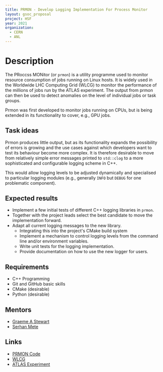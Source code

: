 ```yaml
---
title: PRMON - Develop Logging Implementation For Process Monitor
layout: gsoc_proposal
project: HSF
year: 2021
organization:
  - CERN
  - ANL
---
```


# Description

The PRoccss MONitor (or `prmon`) is a utility programme used to monitor resource consumption of jobs
running on Linux hosts. It is widely used in the Worldwide LHC Computing Grid (WLCG) to monitor
the performance of the millions of jobs run by the ATLAS experiment. The output from prmon can
then be used to detect anomalies on the level of individual jobs or task groups.

Prmon was first developed to monitor jobs running on CPUs, but is being extended in its
functionality to cover, e.g., GPU jobs.

## Task ideas

Prmon produces little output, but as its functionality expands the possibility of errors
is growing and the use cases against which developers want to test its behaviour
become more complex. It is therefore desirable to move from relatively simple
error messages printed to `std::clog` to a more sophisticated and configurable logging
scheme in C++.

This would allow logging levels to be adjusted dynamically and specialised to particular
logging modules (e.g., generally `INFO` but `DEBUG` for one problematic component).

## Expected results

* Implement a few initial tests of different C++ logging libraries in `prmon`.
* Together with the project leads select the best candidate to move the implementation forward.
* Adapt all current logging messages to the new library.
  * Integrating this into the project's CMake build system
  * Implement a mechanism to control logging levels from the command line and/or environment variables.
  * Write unit tests for the logging implementation.
  * Provide documentation on how to use the new logger for users.

## Requirements

 * C++ Programming
 * Git and GitHub basic skills
 * CMake (desirable)
 * Python (desirable)

## Mentors

 * [Graeme A Stewart](mailto:graeme.andrew.stewart@cern.ch)
 * [Serhan Mete](mailto:alaettin.serhan.mete@cern.ch)

## Links

 * [PRMON Code](https://github.com/HSF/prmon)
 * [WLCG](https://wlcg.web.cern.ch/)
 * [ATLAS Experiment](https://atlas.cern/)
